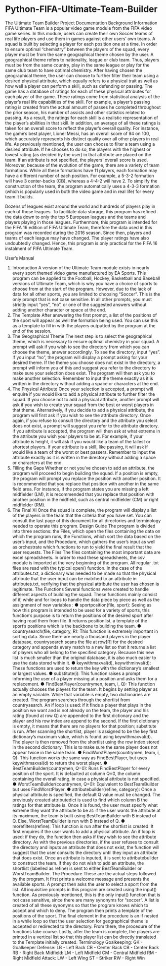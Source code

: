 # Python-FIFA-Ultimate-Team-Builder
The Ultimate Team Builder
Project Documentation
Background Information
FIFA Ultimate Team is a popular video game module from the FIFA video game
series. In this module, users can create their own Soccer teams of real life players and use
them in games against other users’ own teams. A squad is built by selecting a player for
each position one at a time. In order to ensure optimal “chemistry” between the players of
the squad, every player must be from the same geographical theme chosen by the user. A
geographical theme refers to nationality, league or club team. Thus, players must be from
the same country, play in the same league or play for the same club team to have optimal
chemistry. After having chosen the geographical theme, the user can choose to further filter
their team using a desired physical attribute, which equally refers to a physical trait as well
as how well a player can perform a skill, such as defending or passing. The game has a
database of ratings for each of these physical attributes for each player of the game. These
ratings come from statistical analysis of the player’s real life capabilities of the skill. For
example, a player’s passing rating is created from the actual amount of passes he
completed throughout the prior season, his number of assists and other statistics related to
passing. As a result, the ratings for each skill is a realistic representation of the player’s
abilities in that skill. In addition, an average of all these ratings is taken for an overall score to
reflect the player’s overall quality. For instance, the game’s best player, Lionel Messi, has an
overall score of 94 on 100, which accurately represents his distinct quality over all other
players in real life. As previously mentioned, the user can choose to filter a team using a
desired attribute. If he chooses to do so, the players with the highest or lowest rating (as
decided by the user) in that attribute are placed on the team. If an attribute is not specified,
the players’ overall score is used. Moreover, because of the evolution of the game, there are
a variety of team formations. While all these formations have 11 players, each formation may
have a different number of each position. For example, a 5-3-2 formation will have 3
center-backs (CB), whereas a 4-4-2 will have 2. To simplify the construction of the team, the
program automatically uses a 4-3-3 formation (which is popularly used in both the video
game and in real life) for every team it builds.


Dozens of leagues exist around the world and hundreds of players play in each of
those leagues. To facilitate data storage, this program has refined the data down to only the
top 5 European leagues and the teams and players playing in those leagues. Furthermore,
this program is intended for the FIFA 16 edition of FIFA Ultimate Team, therefore the data
used in this program was recorded during the 2016 season. Since then, players and teams
of each league may have changed. The player ratings have also undoubtedly changed.
Hence, this program is only practical for the FIFA 16 instalment of FIFA Ultimate Team.


User’s Manual


1. Introduction
A version of the Ultimate Team module exists in nearly every sport themed video
game manufactured by EA Sports. This program can be applied to the Football, Hockey,
Basketball and Baseball versions of Ultimate Team, which is why you have a choice of
sports to choose from at the start of the program. However, due to the lack of data for all
other sports, you are limited to choosing “Soccer”. This is the only prompt that is not case
sensitive. In all other prompts, you must strictly input “yes”, “no”, or one of the suggested
answers without adding another character or space at the end.
2. The Template
After answering the first prompt, a list of the positions of the sport will appear as well
the formation being used. You can use this as a template to fill in with the players outputted
by the program at the end of the session.
3. The Geographical Theme
The next step is to select the geographical theme, which is necessary to ensure
optimal chemistry in your squad. A prompt will ask if you wish to see the directory from which
you can choose the theme, answer accordingly. To see the directory, input “yes”. If you input
“no”, the program will display a prompt asking for your desired theme. If the theme you
choose does not exist in the directory, a prompt will inform you of this and suggest you refer
to the directory to make sure your selection does exist. The program will then ask you to
make another selection. Remember to input the theme exactly as it is written in the directory
without adding a space or characters at the end.
4. The Physical Attribute
Once your selection is accepted, a prompt will enquire if you would like to add a
physical attribute to further filter the squad. If you choose not to add a physical attribute,
another prompt will ask if you wish to create your squad from the best or worst players in that
theme. Alternatively, if you decide to add a physical attribute, the program will first ask if you
wish to see the attribute directory. Once again, if you refuse to consult the directory and the
attribute you select does not exist, a prompt will suggest you refer to the attribute directory. If
you attribute is accepted, the program will then ask at what extreme in the attribute you wish
your players to be at. For example, if your attribute is height, it will ask if you would like a
team of the tallest or shortest players. If your attribute is a skill, like passing, it will ask if
would like a team of the worst or best passers. Remember to input the attribute exactly as it
is written in the directory without adding a space or characters at the end.
5. Filling the Gaps
Whether or not you’ve chosen to add an attribute, the program will proceed to begin
building the squad. If a position is empty, the program will prompt you replace the position
with another position. It is recommended that you replace that position with another in the
same field area. For instance, if the program states you are missing a left midfielder (LM), it
is recommended that you replace that position with another position in the midfield, such as
central midfielder (CM) or right midfielder (RM).
6. The Final XI
Once the squad is complete, the program will display a list of the players in the team
that the criteria that you have set.
You can consult the last page of this document for all directories and terminology needed to
operate this program.
Design Guide
The program is divided into three sections: the Files, which open the files containing
the data on which the program runs, the Functions, which sort the data based on the user’s
input, and the Procedure, which gathers the user’s input as well as orchestrate which
functions to run to yield the final result that the user requests.
The Files
The files containing the most important data are excel spreadsheets. In order to read
these spreadsheets, the csv module is imported at the very beginning of the program. All
regular .txt files are read with the typical open() function. In the case of the attributes.txt, a
dictionary was needed to be made so that the physical attribute that the user input can be
matched to an attribute in attributes.txt, verifying that the physical attribute the user has
chosen is legitimate.
The Functions
Several functions were created to handle different aspects of building the squad.
These functions mainly consist of if, while and for loops to handle the data piece by piece
as well as the assignment of new variables :
● sportposition(file, sport): Seeing as how this program is intended to be used
for a variety of sports, this function’s purpose is to return the positions of the
desired sport after having read them from file. It returns positionlist, a
template of the sport’s positions which is the backbone to building the team.
● countrysearch(file, category, R): This function is extremely important in
sorting data. Since there are nearly a thousand players in the player
database, countrysearch scans the file at row[R] for the desired category
and appends every match to a new list so that it returns a list of players who
all belong to the specified category. Because this new list is much smaller
than the original database, it is also much easier to use the data stored within
it.
● keywithmaxval(d), keywithminval(d): These functions are used to return the
key with the dictionary’s smallest or largest values.
● substitute(i): This function raises a prompt informing the user of a player
missing at a position and asks them for a replacement.
● FindBestPlayer(countrymen, team, i, Q): This function actually chooses the
players for the team. It begins by setting player as an empty variable. While
that variable is empty, two dictionaries are created. The program searches
through the shortlist from countrysearch. An if loop is used: if it finds a player
that plays in the position we want and is not already on the team, the player
and his rating (found at row Q) are appended to the first dictionary and the
player and his row index are append to the second. If the first dictionary is
empty, it means that there are no players for that position; substitute is run.
After scanning the shortlist, player is assigned to be the key first dictionary’s
maximum value, which is found using keywithmaxval(d). The player is then
removed from the shortlist using the row index stored in the second
dictionary. This is to make sure the same player does not appear twice in the
same team.
● FindWorstPlayer(countrymen, team, i, Q): This function works the same
way as FindBestPlayer, but uses keywithmaxval(d) to return the worst
player.
● BestTeamBuilder(countrymen, Q=0): Runs FindBestPlayer for every
position of the sport. It is defaulted at column Q=0, the column containing the
overall rating, in case a physical attribute is not specified.
● WorstTeamBuilder(countrymen, Q=0): Equivalent to BestTeamBuilder but
uses FindWorstPlayer.
● attributebuilder(refine, category): Once a physical attribute is specified, the
default Q value must be changed. The previously created attributedict is
used to find which column B the ratings for that attribute is. Once it is found,
the user must specify what extreme they want the attribute to be at: if the user
wants the attribute at its maximum, the team is built using BestTeamBuilder
with B instead of Q. Else, WorstTeamBuilder is run with B instead of Q.
● morefilters(refine): This function is run after the shortlist is created. It first
enquires if the user wants to add a physical attribute. An if loop is used: if
they do, the function then asks if they wish to see the attribute directory. As
with the previous directories, if the user refuses to consult the directory and
inputs an attribute that does not exist, the function will suggest that the user
consults the directory until they input an attribute that does exist. Once an
attribute is inputed, it is sent to attributebuilder to construct the team. If they
do not wish to add an attribute, the shortlist (labelled as refine) is sent to
either BestTeamBuilder or WorstTeamBuilder.
The Procedure
These are the actual steps followed by the program. It first prints a welcome
message and presents the available sports. A prompt then asks the user to select a sport
from the list. All inquisitive prompts in this program are created using the input() function. As
previously mentioned, this is the only input() function that is not case sensitive, since there
are many synonyms for “soccer”. A list is created of all these synonyms so that the program
knows which to accept and which to deny. The program then prints a template of the
positions of the sport. The final element in the procedure is an if nested in a while loop so
that the user selection for geographical theme is accepted or redirected to the directory.
From there, the procedure of the functions take course. Lastly, after the team is complete,
the players are printed in a vertical list so that this player list can be directly translated to the
Template initially created.
Terminology
Goalkeeping:
GK - Goalkeeper
Defense:
LB - Left Back
CB - Center Back
CB - Center Back
RB - Right Back
Midfield:
LM - Left Midfield
CM - Central Midfield
RM - Right Midfield
Attack:
LW - Left Wing
ST - Striker
RW - Right Win
